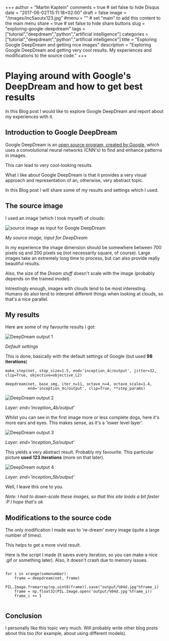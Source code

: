 +++
author = "Martin Kaptein"
comments = true	# set false to hide Disqus
date = "2017-06-02T15:11:18+02:00"
draft = false
image = "/images/inc5aoutx123.jpg"
#menu = ""		# set "main" to add this content to the main menu
share = true	# set false to hide share buttons
slug = "exploring-google-deepdream"
tags = ["tutorial","deepdream","python","artificial intelligence"]
categories = ["tutorial","deepdream","python","artificial intelligence"]
title = "Exploring Google DeepDream and getting nice images"
description = "Exploring Google DeepDream and getting very cool results. My experiences and modifications to the source code."
+++



# Playing around with Google's DeepDream and how to get best results

In this Blog post I would like to explore Google DeepDream and report about my experiences with it.

## Introduction to Google DeepDream

Google DeepDream is an [open source program, created by Google](https://github.com/google/deepdream), which uses a convolutional neural networks (CNN's) to find and enhance patterns in images. 

This can lead to very cool-looking results.

What I like about Google DeepDream is that it provides a very visual approach and representation of an, otherwise, very abstract topic.

In this Blog post I will share some of my results and settings which I used.

## The source image

I used an image (which I took myself) of clouds:

![source image as input for Google DeepDream](/images/cloudsw500.jpg)

*My source image, input for DeepDream*

In my experience the image dimension should be somewhere between 700 pixels sq and 200 pixels sq (not necessarily square, of course). Large images take an extremely long time to process, but can also provide really beautiful results.

Also, the size of the *Dream stuff* doesn't scale with the image (probably depends on the trained model).

Intrestingly enough, images with clouds tend to be most interesting. Humans do also tend to interpret different things when looking at clouds, so that's a nice parallel.

## My results

Here are some of my favourite results I got:

![DeepDream output 1](/images/cloudsw500inc4cout.jpg)

*Default settings*

This is done, basically with the default settings of Google (but used **98 iterations**)

    make_step(net, step_size=1.5, end='inception_4c/output', jitter=32, clip=True, objective=objective_L2)
    
    deepdream(net, base_img, iter_n=11, octave_n=4, octave_scale=1.4, 
              end='inception_4c/output', clip=True, **step_params)
              

![DeepDream output 2](/images/inc4bout.jpg)

*Layer: end='inception_4b/output'*

Whilst you can see in the first image more or less complete dogs, here it's more ears and eyes. This makes sense, as it's a 'lower level layer'.

![DeepDream output 3](/images/inc5aoutx123.jpg)

*Layer: end='inception_5a/output'*

This yields a very abstract result. Probably my favourite. This particular picture **used 123 iterations** (more on that later).

![DeepDream output 4](/images/inc5bout.jpg)

*Layer: end='inception_5b/output'*

Well, I leave this one to you.

*Note: I had to down-scale these images, so that this site loads a bit faster :P I hope that's ok*

## Modifications to the source code

The only modification I made was to 're-dream' every image (quite a large number of times).

This helps to get a more vivid result.

Here is the script I made (it saves every iteration, so you can make a nice .gif or something later). Also, it doesn't crash due to memory issues.

```

for i in xrange(somenumber):
    frame = deepdream(net, frame)
    PIL.Image.fromarray(np.uint8(frame)).save("output/%04d.jpg"%frame_i)
    frame = np.float32(PIL.Image.open('output/%04d.jpg'%frame_i))
    frame_i += 1
    
```

## Conclusion

I personally like this topic very much. Will probably write other blog posts about this too (for example, about using different models).